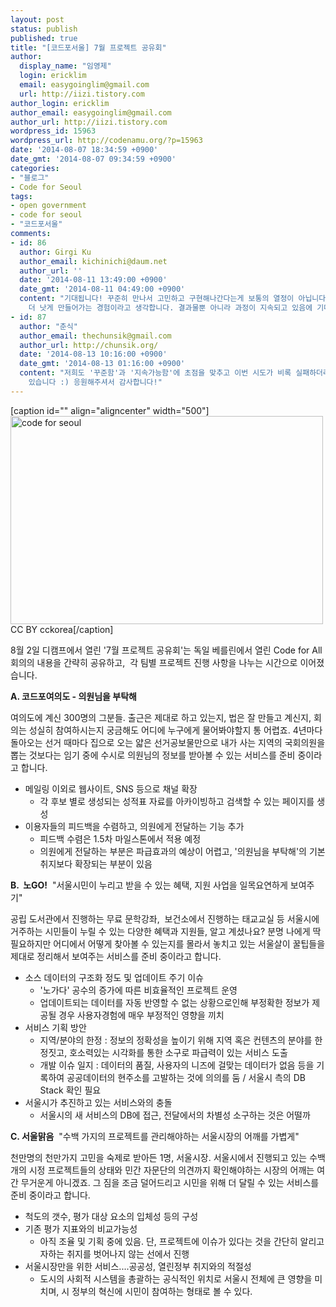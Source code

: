 ```yaml
---
layout: post
status: publish
published: true
title: "[코드포서울] 7월 프로젝트 공유회"
author:
  display_name: "임영제"
  login: ericklim
  email: easygoinglim@gmail.com
  url: http://iizi.tistory.com
author_login: ericklim
author_email: easygoinglim@gmail.com
author_url: http://iizi.tistory.com
wordpress_id: 15963
wordpress_url: http://codenamu.org/?p=15963
date: '2014-08-07 18:34:59 +0900'
date_gmt: '2014-08-07 09:34:59 +0900'
categories:
- "블로그"
- Code for Seoul
tags:
- open government
- code for seoul
- "코드포서울"
comments:
- id: 86
  author: Girgi Ku
  author_email: kichinichi@daum.net
  author_url: ''
  date: '2014-08-11 13:49:00 +0900'
  date_gmt: '2014-08-11 04:49:00 +0900'
  content: "기대됩니다! 꾸준히 만나서 고민하고 구현해나간다는게 보통의 열정이 아닙니다만, 그런 과정들이 시민 스스로를 그리고 사회를 조금
    더 낫게 만들어가는 경험이라고 생각합니다. 결과물뿐 아니라 과정이 지속되고 있음에 기대합니다. 화이팅"
- id: 87
  author: "춘식"
  author_email: thechunsik@gmail.com
  author_url: http://chunsik.org/
  date: '2014-08-13 10:16:00 +0900'
  date_gmt: '2014-08-13 01:16:00 +0900'
  content: "저희도 '꾸준함'과 '지속가능함'에 초점을 맞추고 이번 시도가 비록 실패하더라도 두번, 세번째 시도를 이어갈 수 있도록 노력하고
    있습니다 :) 응원해주셔서 감사합니다!"
---
```

<p>[caption id="" align="aligncenter" width="500"]<img src="https://farm6.staticflickr.com/5114/14504086826_0c4abca052.jpg" alt="code for seoul" width="500" height="333" /> CC BY cckorea[/caption]</p>
<p>8월 2일 디캠프에서 열린 '7월 프로젝트 공유회'는 독일 베를린에서 열린 Code for All 회의의 내용을 간략히 공유하고,  각 팀별 프로젝트 진행 사항을 나누는 시간으로 이어졌습니다.</p>
<p><strong>A. 코드포여의도 - 의원님을 부탁해</strong></p>
<p>여의도에 계신 300명의 그분들. 출근은 제대로 하고 있는지, 법은 잘 만들고 계신지, 회의는 성실히 참여하시는지 궁금해도 어디에 누구에게 물어봐야할지 통 어렵죠. 4년마다 돌아오는 선거 때마다 집으로 오는 얇은 선거공보물만으로 내가 사는 지역의 국회의원을 뽑는 것보다는 임기 중에 수시로 의원님의 정보를 받아볼 수 있는 서비스를 준비 중이라고 합니다.</p>
<ul>
<li>메일링 이외로 웹사이트, SNS 등으로 채널 확장
<ul>
<li>각 후보 별로 생성되는 성적표 자료를 아카이빙하고 검색할 수 있는 페이지를 생성</li>
</ul>
</li>
<li>이용자들의 피드백을 수렴하고, 의원에게 전달하는 기능 추가
<ul>
<li>피드백 수렴은 1.5차 마일스톤에서 적용 예정</li>
<li>의원에게 전달하는 부분은 파급효과의 예상이 어렵고, '의원님을 부탁해'의 기본 취지보다 확장되는 부분이 있음</li>
</ul>
</li>
</ul>
<p><strong>B.  노GO!</strong>  "서울시민이 누리고 받을 수 있는 혜택, 지원 사업을 일목요연하게 보여주기"</p>
<p>공립 도서관에서 진행하는 무료 문학강좌,  보건소에서 진행하는 태교교실 등 서울시에 거주하는 시민들이 누릴 수 있는 다양한 혜택과 지원들, 알고 계셨나요? 분명 나에게 딱 필요하지만 어디에서 어떻게 찾아볼 수 있는지를 몰라서 놓치고 있는 서울살이 꿀팁들을 제대로 정리해서 보여주는 서비스를 준비 중이라고 합니다.</p>
<ul>
<li>소스 데이터의 구조화 정도 및 업데이트 주기 이슈
<ul>
<li>'노가다' 공수의 증가에 따른 비효율적인 프로젝트 운영</li>
<li>업데이트되는 데이터를 자동 반영할 수 없는 상황으로인해 부정확한 정보가 제공될 경우 사용자경험에 매우 부정적인 영향을 끼치</li>
</ul>
</li>
<li>서비스 기획 방안
<ul>
<li>지역/분야의 한정 : 정보의 정확성을 높이기 위해 지역 혹은 컨텐츠의 분야를 한정짓고, 호소력있는 시각화를 통한 소구로 파급력이 있는 서비스 도출</li>
<li>개발 이슈 일지 : 데이터의 품질, 사용자의 니즈에 걸맞는 데이터가 없음 등을 기록하여 공공데이터의 현주소를 고발하는 것에 의의를 둠 / 서울시 측의 DB Stack 확인 필요</li>
</ul>
</li>
<li>서울시가 추진하고 있는 서비스와의 충돌
<ul>
<li>서울시의 새 서비스의 DB에 접근, 전달에서의 차별성 소구하는 것은 어떨까</li>
</ul>
</li>
</ul>
<p><strong>C. 서울맑음</strong>  "수백 가지의 프로젝트를 관리해야하는 서울시장의 어깨를 가볍게"</p>
<p>천만명의 천만가지 고민을 숙제로 받아든 1명, 서울시장. 서울시에서 진행되고 있는 수백 개의 시정 프로젝트들의 상태와 민간 자문단의 의견까지 확인해야하는 시장의 어깨는 여간 무거운게 아니겠죠. 그 짐을 조금 덜어드리고 시민을 위해 더 달릴 수 있는 서비스를 준비 중이라고 합니다.</p>
<ul>
<li>척도의 갯수, 평가 대상 요소의 입체성 등의 구성</li>
<li>기존 평가 지표와의 비교가능성
<ul>
<li>아직 조율 및 기획 중에 있음. 단, 프로젝트에 이슈가 있다는 것을 간단히 알리고자하는 취지를 벗어나지 않는 선에서 진행</li>
</ul>
</li>
<li>서울시장만을 위한 서비스....공공성, 열린정부 취지와의 적절성
<ul>
<li>도시의 사회적 시스템을 총괄하는 공식적인 위치로 서울시 전체에 큰 영향을 미치며, 시 정부의 혁신에 시민이 참여하는 형태로 볼 수 있다.</li>
</ul>
</li>
</ul>
